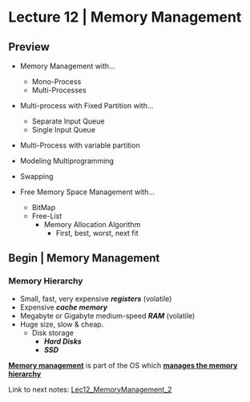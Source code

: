 # Lecture 12 | Memory Management 
## Preview 
- Memory Management with... 
  - Mono-Process
  - Multi-Processes 

- Multi-process with Fixed Partition with... 
  - Separate Input Queue
  - Single Input Queue 

- Multi-Process with variable partition
- Modeling Multiprogramming
- Swapping
- Free Memory Space Management with...
  - BitMap
  - Free-List
    - Memory Allocation Algorithm
      - First, best, worst, next fit

## Begin | Memory Management
### Memory Hierarchy
- Small, fast, very expensive **_registers_** (volatile)
- Expensive **_cache memory_**
- Megabyte or Gigabyte medium-speed **_RAM_** (volatile) 
- Huge size, slow & cheap.
  - Disk storage
    - **_Hard Disks_**
    - **_SSD_**

**<u>Memory management</u>** is part of the OS which **<u>manages the memory hierarchy</u>**

Link to next notes: [Lec12_MemoryManagement_2](Lec12_MemoryManagement_2.md)
